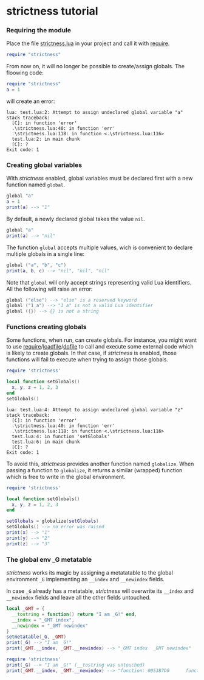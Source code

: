 strictness tutorial
===================

### Requiring the module

Place the file [strictness.lua](http://github.com/Yonaba/strictness/blob/master/strictness.lua) in your project and call it with [require](http://pgl.yoyo.org/luai/i/require).

```lua
require "strictness"
````

From now on, it will no longer be possible to create/assign globals. The floowing code:

```lua
require "strictness"
a = 1
````

will create an error:


    lua: test.lua:2: Attempt to assign undeclared global variable "a"
    stack traceback:
	  [C]: in function 'error'
	  .\strictness.lua:40: in function 'err'
	  .\strictness.lua:118: in function <.\strictness.lua:116>
	  test.lua:2: in main chunk
	  [C]: ?
    Exit code: 1

### Creating global variables

With *strictness* enabled, global variables must be declared first with a new function named `global`.

```lua
global "a"
a = 1
print(a) --> "1"
````

By default, a newly declared global takes the value `nil`.

```lua
global "a"
print(a) --> "nil"
````

The function `global` accepts multiple values, wich is convenient to declare multiple globals in a single line:

```lua
global ("a", "b", "c")
print(a, b, c) --> "nil", "nil", "nil"
````

Note that `global` will only accept strings representing valid Lua identifiers. All the following will raise an error:

```lua
global ("else") --> "else" is a reserved keyword
global ("1_a") --> "1_a" is not a valid Lua identifier
global ({}) --> {} is not a string
````

### Functions creating globals

Some functions, when run, can create globals. For instance, you might want to use [require](http://pgl.yoyo.org/luai/i/require)/[loadfile](http://pgl.yoyo.org/luai/i/loadfile)/[dofile](http://pgl.yoyo.org/luai/i/dofile) to call and execute some external code which is likely to create globals. In that case, if *strictness* is enabled, those functions will fail to execute when trying to assign those globals.

````lua
require 'strictness'

local function setGlobals()
  x, y, z = 1, 2, 3
end
setGlobals()
````

    lua: test.lua:4: Attempt to assign undeclared global variable "z"
    stack traceback:
	  [C]: in function 'error'
	  .\strictness.lua:40: in function 'err'
	  .\strictness.lua:118: in function <.\strictness.lua:116>
	  test.lua:4: in function 'setGlobals'
	  test.lua:6: in main chunk
	  [C]: ?
    Exit code: 1

To avoid this, *strictness* provides another function named `globalize`. When passing a function to `globalize`, it returns a similar (wrapped) function which is free to write in the global environment.

````lua
require 'strictness'

local function setGlobals()
  x, y, z = 1, 2, 3
end

setGlobals = globalize(setGlobals)
setGlobals() --> no error was raised
print(x) --> "1"
print(y) --> "2"
print(z) --> "3"
````

### The global env _G metatable

*strictness* works its magic by assigning a metatatable to the global environment `_G` implementing an `__index` and `__newindex` fields. <br>

In case `_G` already has a metatable, *strictness* will overwrite its `__index` and `__newindex` fields and leave all the other fields untouched.

```lua
local _GMT = {
  __tostring = function() return "I am _G!" end,
  __index = "_GMT index",
  __newindex = "_GMT newindex"
}
setmetatable(_G, _GMT)
print(_G) --> "I am _G!"
print(_GMT.__index, _GMT.__newindex) --> "_GMT index  _GMT newindex"

require 'strictness'
print(_G) --> "I am _G!" (__tostring was untouched)
print(_GMT.__index, _GMT.__newindex) --> "function: 0053B7D0	  function: 0053B9B0"
````
